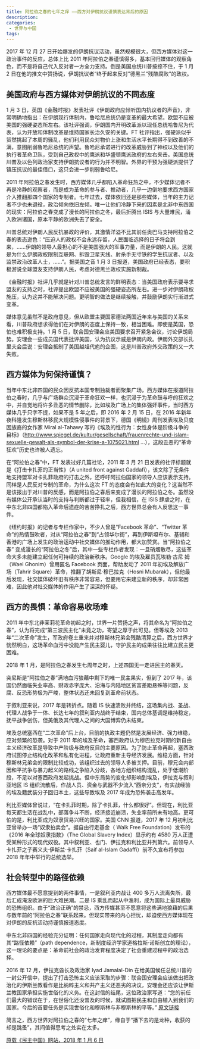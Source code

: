 ```yaml
---
title: 阿拉伯之春的七年之痒 ——西方对伊朗抗议谨慎表达背后的原因
description: 
categories:
 - 世界与中国
tags:
---
```


2017 年 12 月 27 日开始爆发的伊朗抗议活动，虽然规模很大，但西方媒体对这一政治事件的反应，总体上比 2011 年阿拉伯之春谨慎得多，基本回归媒体的观察角色，而不是将自己代入反对者一方全力支持。倒是美国总统川普按捺不住，于 1 月 2 日在他的推文中赞扬说，伊朗抗议者“终于起来反对”德黑兰“残酷腐败”的政权。

<!-- more -->

## 美国政府与西方媒体对伊朗抗议的不同态度

1 月 3 日，英国《金融时报》发表社评《伊朗政府应倾听国内抗议者的声音》，非常明确地指出：在伊朗现行体制内，鲁哈尼总统仍是变革的最大希望。欧盟不应被美国的强硬姿态所左右。该社评强调，伊朗国内开明改革派以现任总统哈鲁尼为代表，认为开放和体制改革是维持国家长治久安的关键。FT 社评指出，强硬派似乎贸然挑起了本周的骚乱，他们利用民众对物价上涨和生活水平长期得不到改善的不满，意图削弱鲁哈尼总统的声望。鲁哈尼承诺进行的改革威胁到了神权以及他们的执行者革命卫队，受到自己政权中的鹰派和华盛顿鹰派政府的左右夹击。美国总统川普及以色列政治家支持伊朗抗议者的行为并不明智。外界的干预为强硬派提供了镇压抗议的最佳借口，这只会进一步削弱鲁哈尼。

2011 年阿拉伯之春发生时，西方媒体几乎都陷入革命狂热之中，不少媒体记者不再是冷静的观察者，而是成为革命的参与者、推动者，几乎一边倒地要求西方国家介入推翻那四个国家的专制者。七年过去，媒体依旧还是那些媒体，当年的主力记者不少也未退役，政治倾向依旧左倾。唯一让他们冷静下来的因素是北非中东四国的现实：阿拉伯之春变成了漫长的阿拉伯之冬，最后折腾出 ISIS 与大量难民，涌入欧洲诸国，原本平静的欧洲失去了安全。

川普总统对伊朗人民反抗暴政的评价，其激情洋溢不比其前任奥巴马支持阿拉伯之春的表态逊色：“压迫人的政权不会永远存留，人民面临选择的日子将会到来，……伊朗的领导人最担心的不是美国强大的军事力量，而是伊朗的人民。这就是为什么伊朗政权限制互联网、拆毁卫星天线、射杀手无寸铁的学生抗议者、以及监禁政治改革人士，……”。据美国之音 1 月 3 日报道，美国政府已经表态，要积极游说全球盟友支持伊朗人民，考虑对德黑兰政权实施新制裁。

《金融时报》社评几乎就是针对川普总统发言的鲜明表态：当美国政府表示要寻求盟友的支持之时，社评提出欧盟不应被美国的强硬姿态所左右。进一步对伊朗政权施压，认为这并不能解决问题。更明智的做法是继续接触，并鼓励伊朗实行渐进式变革。

媒体意见虽然不是政府意见，但从欧盟主要国家德法两国近年来与美国的关系来看，川普政府想求得他们在对伊朗的态度上保持一致，相当困难。即使是英国，恐怕也难积极支持。1 月 5 日，联合国安理会应美国要求召开紧急会议，讨论伊朗局势。安理会一些成员国代表批评美国，认为抗议示威是伊朗内政。伊朗外交部长扎里夫会后说：安理会抵制了美国越俎代庖的企图，这是川普政府外交政策的又一大失败。

## 西方媒体为何保持谨慎？

当年中东北非四国的民众因反抗本国专制独裁者而聚集广场，西方媒体在报道阿拉伯之春时，几乎与广场群众沉浸于革命狂欢一样，也沉浸于为革命鼓与呼的狂欢之中，并自觉地将许多丑恶的情节删除，比如埃及广场上的集体强奸事件，当时西方媒体几乎只字不提，如果不是 5 年之后，即 2016 年 2 月 15 日，在 2016 年新年夜科隆发生穆斯林移民大规模性侵事件的背景下，德国《明镜》周刊发表埃及贝度因族裔的女作家 Miral al-Tahawy 写的《埃及的性行为：女性身体是阶级斗争的目标》（http://www.spiegel.de/kultur/gesellschaft/frauenrechte-und-islam-sexuelle-gewalt-als-symbol-der-krise-a-1075021.html …），这段丑恶的“革命狂欢”历史也许被人遗忘。

在“阿拉伯之春”中，FT 发表过好几篇社论，2011 年 3 月 21 日发表的社评标题就是《打击卡扎菲的正当性》（A united front against Gaddafi），该文除了无条件地支持盟军对卡扎菲政府的打击之外，还呼吁阿拉伯国家的领导人应该表示支持。同样是人民反对专制的革命，为什么这次 FT 的态度会有如此大的变化？这当然不是该报出于对川普的反感，而是阿拉伯之春后来变成了漫长的阿拉伯之冬。虽然没有媒体公开承认当时的支持与判断都过于轻率，但我相信，在 ISIS 肆虐之时，在中东北非四国都陷入革命后遗症的苦苦挣扎之后，西方世界总会有人反思这一事件。

《纽约时报》的记者与专栏作家中，不少人曾是“Facebook 革命”、“Twitter 革命”的热情鼓吹者，对从“阿拉伯之春”到“占领华尔街”，再到伊斯坦布尔、基辅和香港的广场上发生的政治运动中社交媒体的推动作用，都大加赞赏。当“阿拉伯之春” 变成漫长的“阿拉伯之冬”后，其中一些专栏作者发现：一旦硝烟散尽，这些革命大多未能建立起任何可持续的政治新秩序。Google 的埃及雇员瓦埃勒·古尼 姆（Wael Ghonim）曾用匿名 Facebook 页面，帮助发动了 2011 年初埃及解放广 场（Tahrir Square）革命，推翻了胡斯尼·穆巴拉克（Hosni Mubarak），但他最 后发现，社交媒体破坏旧有秩序非常容易，但要用它来建立新的秩序，却非常困难，因此他对社交媒体的作用产生了深深的怀疑。

## 西方的畏惧：革命容易收场难

2011 年中东北非茉莉花革命初起之时，世界一片赞扬之声，将其命名为“阿拉伯之春”，认为将完成“第三波民主化”未竟之功，寄望之厚于此可见。但等埃及 2013 年“二次革命”发生，军政府卷土重来并对穆斯林兄弟会残酷清算之后，西方世界才恍然明白，这场革命血污中没能产生民主婴儿，守护民主的成果往往比建立民主更困难。

2018 年 1 月，是阿拉伯之春发生七周年之时，上述四国无一走进民主的春天。

突尼斯是“阿拉伯之春”满地血污狼藉中剩下的唯一民主果实，但到了 2017 年，该国仍然面临失业率高、财政赤字庞大、沿海与内陆地区贫富差距悬殊等问题，反腐、反恐形势极为严峻，整体状态还未回复到革命前状态。

于叙利亚来说，2017 年是转折点。随着 IS 快速溃败并终结，这场集内战、圣战、代理人战争于一体、长达七年的叙利亚内战终于结束，国内总体基调是维持稳定，抚平战争创伤，但美俄及其代理人之间的大国博弈仍未结束。

埃及总统塞西在“二次革命”后上台，目前的执政主题仍然是发展经济、强力维稳，应对频繁的恐袭。对于 2011 年的埃及革命，塞西政府认为穆巴拉克时期的新自由主义经济改革是导致中产阶级与政府反目的主要原因。为了防止革命再起，塞西政府试图停止结构化改革和私有化进程，让政府重新主导经济发展。维稳方面，针对穆斯林兄弟会的限制比较成功，该组织过去的领导人多被关押。目前，穆兄会内部因和平抗争与暴力起义的路线之争陷入分歧，各地方组织结构混乱，处于低潮阶段，不足以对塞西政府发起挑战。但中东局势的变化却影响到埃及，伊拉克与叙利亚地区 IS 组织流散后，作战人员、资金与武器不少流入“西奈分支”，有实战经验的埃及籍武装分子回归本土，这些导致埃及 2017 年成为恐怖袭击高发年。

利比亚媒体曾说过，“在卡扎菲时期，除了卡扎菲，什么都很好”。但现在，利比亚每天都生活在战乱中，部落争斗不断，经济接近崩溃，失业率前所未有地高。更可怕的是，利比亚成为奴隶贸易兴旺的国家。美国 CNN 报道，2017 年 12 月初利比亚曾举办一场“奴隶拍卖会”。据自由行走基金（ Walk Free Foundation）发布的《2016 年全球奴隶指数》（The Global Slavery Index）显示约有 4580 万人正遭受某种形式的现代奴役。其中叙利亚、也门、伊拉克和利比亚并列第六。前领导人卡扎菲之子赛义夫·伊斯兰·卡扎菲（Saif al-Islam Gadaffi）前不久宣布将参加 2018 年年中举行的总统选举。

## 社会转型中的路径依赖

西方媒体最不愿意提到的两件事情，一是叙利亚内战让 400 多万人流离失所，最后汇成淹没欧洲的巨大难民潮。二是 IS 乘乱而起从中渔利，成为国际上最具威胁的恐怖组织。由于“政治正确”的禁忌，西方传媒甚至不愿意将这些满地狼藉的后果与数年前的“阿拉伯之春”联系起来。但现实带来的内心担忧，却迫使西方媒体现在对伊朗的反抗活动持谨慎报道态度。

中东北非四国的经验充分证明：任何国家走向现代化的过程，其制度走向都有其“路径依赖”（path dependence，新制度经济学家道格拉斯·诺斯创立的理论），这一理论的要点是：革命前社会的政治发育程度决定了社会重建过程中的政治选择。

2016 年 12 月，伊拉克酋长及政治家 Iyad Jamalal-Din 在给美国候任总统川普的一封公开信中，提出了打击恐怖主义应该采取的步骤：联合国安理会应该做出把政治化的伊斯兰教看作是比纳粹主义和共产主义还恶劣的决议，安理会还应该让伊斯兰教国家承担实施世俗化的义务。在这封信的结尾，这位政治家写道：“您的前任们最大的错误在于，在世俗化还没普及的时候，就试图把民主和自由植入到我们的国家。今后的首要任务是实现世俗化和穆斯林与非穆斯林的平等。”
[原文链接](http://www.focus.de/politik/experten/ghadban/kurs-des-designierten-us-praesidenten-donald-trump-und-der-islam_id_6286253.html)

简言之，西方世界对阿拉伯之春的“七年之痒”，缘自于“播下去的是龙种，收获的却是跳蚤”，其间值得思考之处实在太多。

[原载《民主中国》网站，2018 年 1 月 6 日](https://minzhuzhongguo.org/MainArtShow.aspx?AID=95216)
